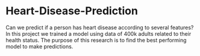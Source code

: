 # Heart-Disease-Prediction
Can we predict if a person has heart disease according to several features? In this project we trained a model using data of 400k adults related to their health status. The purpose of this research is to find the best performing model to make predictions.
